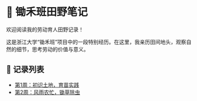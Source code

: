 # 🌾 锄禾班田野笔记

欢迎阅读我的劳动育人田野记录！

这是浙江大学“锄禾班”项目中的一段特别经历。在这里，我亲历田间地头，观察自然的细节，思考劳动的价值与意义。

## 📅 记录列表

- [第1周：初识土地，育苗实践](week1.md)
- [第2周：风雨农忙，锄草除虫](week2.md)
